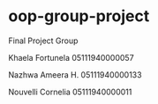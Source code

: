 # oop-group-project
Final Project Group

Khaela Fortunela    05111940000057

Nazhwa Ameera H.    05111940000133

Nouvelli Cornelia 05111940000011 
